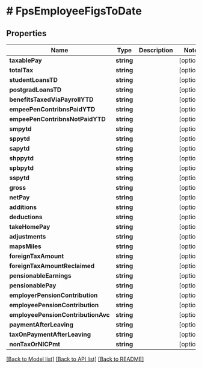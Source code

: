 # # FpsEmployeeFigsToDate

## Properties

Name | Type | Description | Notes
------------ | ------------- | ------------- | -------------
**taxablePay** | **string** |  | [optional]
**totalTax** | **string** |  | [optional]
**studentLoansTD** | **string** |  | [optional]
**postgradLoansTD** | **string** |  | [optional]
**benefitsTaxedViaPayrollYTD** | **string** |  | [optional]
**empeePenContribnsPaidYTD** | **string** |  | [optional]
**empeePenContribnsNotPaidYTD** | **string** |  | [optional]
**smpytd** | **string** |  | [optional]
**sppytd** | **string** |  | [optional]
**sapytd** | **string** |  | [optional]
**shppytd** | **string** |  | [optional]
**spbpytd** | **string** |  | [optional]
**sspytd** | **string** |  | [optional]
**gross** | **string** |  | [optional]
**netPay** | **string** |  | [optional]
**additions** | **string** |  | [optional]
**deductions** | **string** |  | [optional]
**takeHomePay** | **string** |  | [optional]
**adjustments** | **string** |  | [optional]
**mapsMiles** | **string** |  | [optional]
**foreignTaxAmount** | **string** |  | [optional]
**foreignTaxAmountReclaimed** | **string** |  | [optional]
**pensionableEarnings** | **string** |  | [optional]
**pensionablePay** | **string** |  | [optional]
**employerPensionContribution** | **string** |  | [optional]
**employeePensionContribution** | **string** |  | [optional]
**employeePensionContributionAvc** | **string** |  | [optional]
**paymentAfterLeaving** | **string** |  | [optional]
**taxOnPaymentAfterLeaving** | **string** |  | [optional]
**nonTaxOrNICPmt** | **string** |  | [optional]

[[Back to Model list]](../../README.md#models) [[Back to API list]](../../README.md#endpoints) [[Back to README]](../../README.md)
